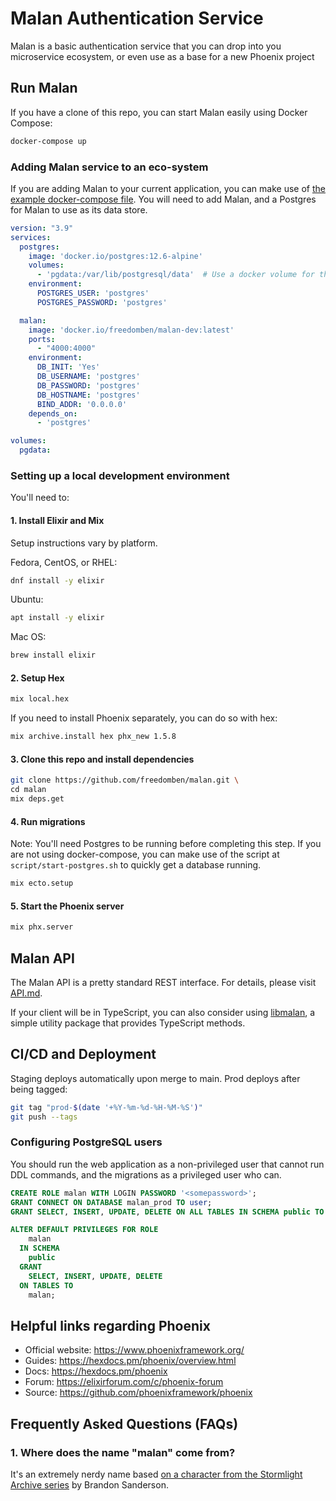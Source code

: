 # Malan Authentication Service

Malan is a basic authentication service that you can drop into you microservice ecosystem, or even use as a base for a new Phoenix project

## Run Malan

If you have a clone of this repo, you can start Malan easily using Docker Compose:

```bash
docker-compose up
```

### Adding Malan service to an eco-system

If you are adding Malan to your current application, you can make use of [the example docker-compose file](https://github.com/FreedomBen/malan/blob/main/docker-compose-example.yml).  You will need to add Malan, and a Postgres for Malan to use as its data store.

```yaml
version: "3.9"
services:
  postgres:
    image: 'docker.io/postgres:12.6-alpine'
    volumes:
      - 'pgdata:/var/lib/postgresql/data'  # Use a docker volume for the database files
    environment:
      POSTGRES_USER: 'postgres'
      POSTGRES_PASSWORD: 'postgres'

  malan:
    image: 'docker.io/freedomben/malan-dev:latest'
    ports:
      - "4000:4000"
    environment:
      DB_INIT: 'Yes'
      DB_USERNAME: 'postgres'
      DB_PASSWORD: 'postgres'
      DB_HOSTNAME: 'postgres'
      BIND_ADDR: '0.0.0.0'
    depends_on:
      - 'postgres'

volumes:
  pgdata:
```

### Setting up a local development environment

  You'll need to:

#### 1.  Install Elixir and Mix

Setup instructions vary by platform.

Fedora, CentOS, or RHEL:

```bash
dnf install -y elixir
```

Ubuntu:

```bash
apt install -y elixir
```

Mac OS:

```bash
brew install elixir
```

#### 2.  Setup Hex

```bash
mix local.hex
```

If you need to install Phoenix separately, you can do so with hex:

```bash
mix archive.install hex phx_new 1.5.8
```

#### 3.  Clone this repo and install dependencies

```bash
git clone https://github.com/freedomben/malan.git \
cd malan
mix deps.get
```

#### 4.  Run migrations

Note:  You'll need Postgres to be running before completing this step.   If you are not using docker-compose, you can make use of the script at `script/start-postgres.sh` to quickly get a database running.

```bash
mix ecto.setup
```

#### 5.  Start the Phoenix server

```bash
mix phx.server
```

## Malan API

The Malan API is a pretty standard REST interface.  For details, please visit [API.md](https://github.com/FreedomBen/malan/blob/main/API.md).

If your client will be in TypeScript, you can also consider using [libmalan](https://github.com/FreedomBen/libmalan), a simple utility package that provides TypeScript methods.

## CI/CD and Deployment

Staging deploys automatically upon merge to main.  Prod deploys after being tagged:

```bash
git tag "prod-$(date '+%Y-%m-%d-%H-%M-%S')"
git push --tags
```

### Configuring PostgreSQL users

You should run the web application as a non-privileged user that cannot run DDL commands, and the migrations as a privileged user who can.

```SQL
CREATE ROLE malan WITH LOGIN PASSWORD '<somepassword>';
GRANT CONNECT ON DATABASE malan_prod TO user;
GRANT SELECT, INSERT, UPDATE, DELETE ON ALL TABLES IN SCHEMA public TO malan;

ALTER DEFAULT PRIVILEGES FOR ROLE
    malan
  IN SCHEMA
    public
  GRANT
    SELECT, INSERT, UPDATE, DELETE
  ON TABLES TO
    malan;
```

## Helpful links regarding Phoenix

  * Official website: https://www.phoenixframework.org/
  * Guides: https://hexdocs.pm/phoenix/overview.html
  * Docs: https://hexdocs.pm/phoenix
  * Forum: https://elixirforum.com/c/phoenix-forum
  * Source: https://github.com/phoenixframework/phoenix


## Frequently Asked Questions (FAQs)

### 1.  Where does the name "malan" come from?

It's an extremely nerdy name based [on a character from the Stormlight Archive series](https://coppermind.net/wiki/Malan) by Brandon Sanderson.
